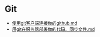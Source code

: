 # Git

- [使用git客户端连接你的github.md](使用git客户端连接你的github.md)
- [用git在服务器部署你的代码、同步文件.md](用git在服务器部署你的代码、同步文件.md)
